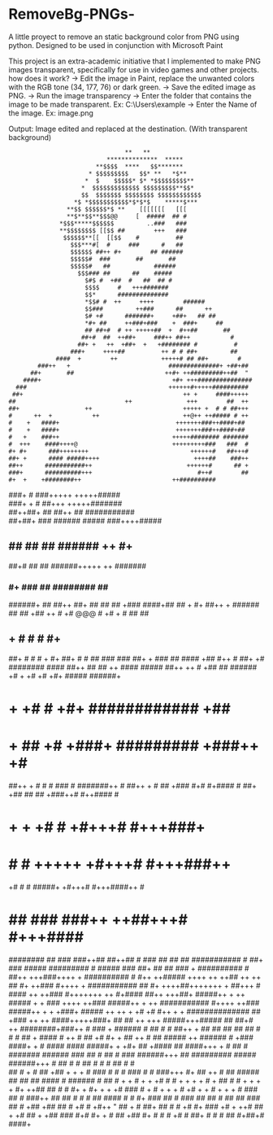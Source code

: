 # RemoveBg-PNGs-
A little proyect to remove an static background color from PNG using python. Designed to be used in conjunction with Microsoft Paint

This project is an extra-academic initiative that I implemented to make PNG images transparent, specifically for use in video games and other projects.
how does it work?
→ Edit the image in Paint, replace the unwanted colors with the RGB tone (34, 177, 76) or dark green.
→ Save the edited image as PNG.
→ Run the image transparency
→ Enter the folder that contains the image to be made transparent. Ex: C:\Users\example
→ Enter the Name of the image. Ex: image.png

Output: Image edited and replaced at the destination. (With transparent background)

                                    **   **
                               **************  *****
                            **$$$$  ****   $$*******
                          * $$$$$$$$$   $$* **   *$**
                         *  $    $$$$$* $* *$$$$$$$$$**
                        *  $$$$$$$$$$$$$ $$$$$$$$$**$$*
                        $$  $$$$$$$ $$$$$$$$ $$$$$$$$$$$$
                      *$ *$$$$$$$$$$$*$*$*$    *****$***
                    **$$ $$$$$$*$ **    [[[[[[[   [[[
                    **$**$$**$$$@@     [  #####  ## #
                  *$$$*****$$$$$$         ..###   ###
                  **$$$$$$$$ [[$$ ##        +++   ###
                   $$$$$$**[[  [[$$    #          ##
                     $$$***#[  #     ###      #   ##
                     $$$$$$ ##++ #+        ## ######
                     $$$$$#  ###       ##       ##
                     $$$$$#   ##            ######
                       $$$### ##      ##    #####
                         $#$ #  +##  #   ##  ## #
                         $$$$     #   +++#######
                         $$*      ##############
                         *$$# #  ++     ++++        ######
                         $$###         ++###      ##      ++
                         $# +#      #######+     +##+   ## ##
                         *#+ ##     ++###+###    +  ###+     ##
                         ## ##+#  # ++ +++++##  +  #++##       ##
                        ##+#  ##  ++##+     ###++ ##++           #
                       ##+ +   ++  +##+  +   +######## #          #
                     ###+     ++++##          ++ # # ##+         ##
                 ####  +        ++            +++++# ## ##+        #
            ###++   +                           ##############+ +##+##
          ##+       ##                         ++#+ ++#########++##  "
        ####+                                    +#+ +++###############
      ###                                       ++++++#+++++##########
     ##+                                            ++ +     ####+++++
    ##                              ++               +++        ##  ++
    ##+                  ++                         +++++ +  # # ##+++
    #      ++  +           ++                       ++@++ ++##### # ++
    #    +   ####+                                +++++++###++####+##
    #    +   ####+                                +++++++###++####+##
    #   +    ###++                               +++++######## #######
    #  +++    ####++++@                          +++++++++###   ###  #
    #+ #+      ###++++++++                            ++++++#   ##+++#
    ##+ +      #### #####++++                          ++++##    ###++
    ##++      ###########++                          ++++++#      ## +
    ###+      ##########+++                             #++#        ##
    #+  +    +########++                         ++##########     
   ###+        # ###+++++                         +++++#####      
  ###+  +      #  ##+++                          +++++#######     
  ##++##+     ##   ##++  ##                       ###########     
   ##+##+     ###  ######              #####     ###++++#####
   ##  ##     ##      ##  ######  ++              #+  ######
   ##+#       ##      ##  ######+++++             ++ #######
  ### #+    ###       ##  ########                  ## ####
  ######+    ##       ##++    ##+                  ## ## ##
 +###  ####+##       ##                            +     #+
 ##++ +  ######      ##                                  ##
 +##       ++ #     +#                 @@@                #
 +#         + #    ##                                    ##
 ## +       # #    #                                      #+
 ##+        # #    # +                                    #+
 ##+        # #    ## ###                                ###
 ##+  +     ###    ##    ####                            +##
 #++     #  ##+   +#  ########                          ####
##++        ##    ## ++   ####                         #####
 ##++       ++    #         +##         ##            ######
+# +        +#   +#           +#+      #####         ######+
 # +       +#    #           +#+   ############           +##
 # +      ##    +#           +###+  ######### +###++      +#
  ##++  + #     #     #             ###   #  #######++     #
  ##++  + #     ##             +### #+#  #+####        #
  ##+    +##    ##     ##         +###++#   #++####        #
  # + +  +#     #                 +#+++# #+++###+         #
   #      #     # +++++           +#+++# #+++###++        ##
  +#      #     #    #####+        +#+++# #+++####++        #
  # ##    ###   ###++           ++##+++# #+++####          #
  ########  ##  ###              ###++## ##++##             #
    ### ##     ## ##                ###########               #
   ##+ ###      #####              #########                 #
    ##### ###     ##+               ## ## ###                 +
    ########## #  ##++             +++###++++                 +
    ########## #  #++              ++##### ++++                ++
    ++## ++  ++  ## #+               ++### #++++               +
      ########### ## #+            ++++##+++++++                +
        ##+++  #  #### ++           ++### #+++++++              ++
          #+####    ##++          +++##+ #####++ +             ++
           ##### + + ### ++++      ++###  #####++ +            ++
             ########### #++++    ++###  #####++ +             +
              +###+ ##### ++ ++ +   +#      +# #++  +            +
                    ##############  ##       +### ++            ++
                     ####+++++###+  ##         ## ++           +++
                     #####+++#####  ##          ##+#            ++
                     ########+###++  #           ###             +
                      ###### # ## #  #           ##++            +
                       ## ## ## ## ## #           # # ##         +
                       ####  #  ++ # ##           +#  #+         +
                       ## ++       # ##            #####         ++
                       ######  #   +###             ####+         +
                       # ####      ####             #####+         +
                        +#+ ## +#### ##               ####+++  +     #
                          ##  #  #######               ###### ###   ##
                         #    ##  #  ###                 ######+++   ##
                        #########  #####                 ######+++   #
                        ## # # ## # # #                   ## # #  
                         ##  # +  #  ##                    +## + + +
                        # ###   #     #                     # ### #
                        #  ###+++     #+                    ## ++  #
                        ## #####      ##                    ## ## ####
                        # ######       #                    ## # +  +
                        # + + +#       #                     # + + + +
                         # +  ##       #                     # + + + +
                          #+ ++##     ##                      # # #+ +
                           #+ + +     +#                      ### # +
                           # + + +      #                      +# + +
                           # + +  +     #                       ### ##
                            # ###++     ##                        ## #
                              #  #      ##                        ####
                               # #      #+                         ###
                                ## #   ###                          ##
                                 ## #   ##                          ##
                                  ### ## #
                                  +##  +##
                                   ##    #
                                   +#    #
                                   +#++   "
                                    ## +   #
                                    ##+     ##
                                    # #     +#
                                   #+      ###
                                    +# +    ++#
                                    ##   +   +#
                                   ## +     +##
                                  ###       #+#
                                 #+         + #
                               ##           +##
                               #+ # # # +#    #
                                ##+ #  # #   ##
                                 #+##+#  ####+
